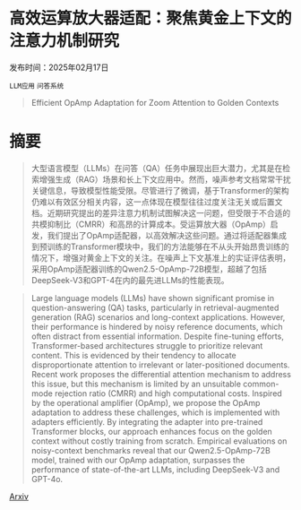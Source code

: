 # 高效运算放大器适配：聚焦黄金上下文的注意力机制研究

发布时间：2025年02月17日

`LLM应用` `问答系统`

> Efficient OpAmp Adaptation for Zoom Attention to Golden Contexts

# 摘要

> 大型语言模型（LLMs）在问答（QA）任务中展现出巨大潜力，尤其是在检索增强生成（RAG）场景和长上下文应用中。然而，噪声参考文档常常干扰关键信息，导致模型性能受限。尽管进行了微调，基于Transformer的架构仍难以有效区分相关内容，这一点体现在模型往往过度关注无关或后置文档。近期研究提出的差异注意力机制试图解决这一问题，但受限于不合适的共模抑制比（CMRR）和高昂的计算成本。受运算放大器（OpAmp）启发，我们提出了OpAmp适配器，以高效解决这些问题。通过将适配器集成到预训练的Transformer模块中，我们的方法能够在不从头开始昂贵训练的情况下，增强对黄金上下文的关注。在噪声上下文基准上的实证评估表明，采用OpAmp适配器训练的Qwen2.5-OpAmp-72B模型，超越了包括DeepSeek-V3和GPT-4在内的最先进LLMs的性能表现。


> Large language models (LLMs) have shown significant promise in question-answering (QA) tasks, particularly in retrieval-augmented generation (RAG) scenarios and long-context applications. However, their performance is hindered by noisy reference documents, which often distract from essential information. Despite fine-tuning efforts, Transformer-based architectures struggle to prioritize relevant content. This is evidenced by their tendency to allocate disproportionate attention to irrelevant or later-positioned documents. Recent work proposes the differential attention mechanism to address this issue, but this mechanism is limited by an unsuitable common-mode rejection ratio (CMRR) and high computational costs. Inspired by the operational amplifier (OpAmp), we propose the OpAmp adaptation to address these challenges, which is implemented with adapters efficiently. By integrating the adapter into pre-trained Transformer blocks, our approach enhances focus on the golden context without costly training from scratch. Empirical evaluations on noisy-context benchmarks reveal that our Qwen2.5-OpAmp-72B model, trained with our OpAmp adaptation, surpasses the performance of state-of-the-art LLMs, including DeepSeek-V3 and GPT-4o.

[Arxiv](https://arxiv.org/abs/2502.12502)